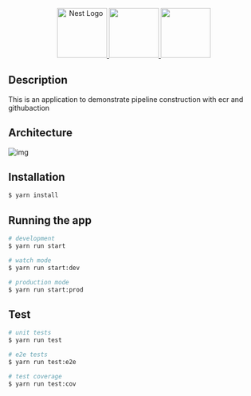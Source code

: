 <p align="center">
  <a href="http://nestjs.com/" target="blank"><img src="https://nestjs.com/img/logo-small.svg" width="100" alt="Nest Logo" /> <img href="" src="https://miro.medium.com/v2/resize:fit:492/0*iRoEBk-3eaNgv9ME.png" width="100" /> <img href="" src="https://encrypted-tbn0.gstatic.com/images?q=tbn:ANd9GcSrbaM_JcPwIfrZuClh6vB3puwIGO3CwVKyiwlEi9aQKToDP_GL7wCIJLJsuRCd32x8_ow&usqp=CAU" width="100" /></a>
</p>


## Description

This is an application to demonstrate pipeline construction with ecr and githubaction

## Architecture

![img](https://raw.githubusercontent.com/Jardielson-s/ecs-pipeline/f2765d2e1bef15595005be17f1762120b18b3deb/images/devops.drawio.svg?token=AOGJ7CPO32SRVYYJOV3TCSLFSL7GY)

## Installation

```bash
$ yarn install
```

## Running the app

```bash
# development
$ yarn run start

# watch mode
$ yarn run start:dev

# production mode
$ yarn run start:prod
```

## Test

```bash
# unit tests
$ yarn run test

# e2e tests
$ yarn run test:e2e

# test coverage
$ yarn run test:cov
```
